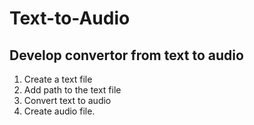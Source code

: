 # Text-to-Audio

## Develop convertor from text to audio

1. Create a text file
2. Add path to the text file
3. Convert text to audio
4. Create audio file.
